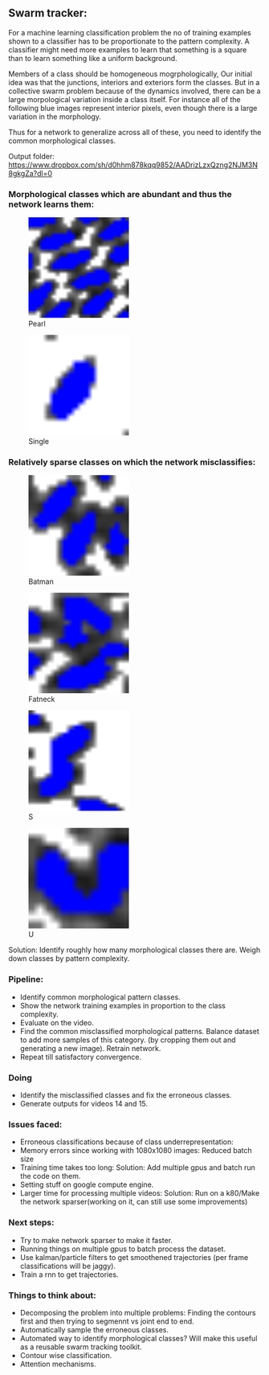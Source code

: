 ## Swarm tracker:

For a machine learning classification problem the no of training examples shown to a classifier has to be proportionate to the pattern complexity. A classifier might need more examples to learn that something is a square than to learn something like a uniform background.

Members of a class should be homogeneous mogrphologically, Our initial idea was that the junctions, interiors and exteriors form the classes. But in a collective swarm problem because of the dynamics involved, there can be a large morpological variation inside a class itself. For instance all of the following blue images represent interior pixels, even though there is a large variation in the morphology.

Thus for a network to generalize across all of these, you need to identify the common morphological classes.

Output folder: https://www.dropbox.com/sh/d0hhm878kqq9852/AADrizLzxQzng2NJM3N8gkgZa?dl=0

### Morphological classes which are abundant and thus the network learns them: 

<figure>
    <img src='morphological_classes/pearl.png?raw=true' width="200" height="200" alt='missing' />
    <figcaption>Pearl</figcaption>

</figure>

<figure>
    <img src='morphological_classes/single.png?raw=true' width="200" height="200" alt='missing' />
    <figcaption>Single</figcaption>

</figure>

### Relatively sparse classes on which the network misclassifies: 

<figure>
    <img src='morphological_classes/batman.png?raw=true' width="200" height="200" alt='missing' />
    <figcaption>Batman</figcaption>

</figure>

<figure>
    <img src='morphological_classes/fatneck.png?raw=true' width="200" height="200" alt='missing' />
    <figcaption>Fatneck</figcaption>

</figure>

<figure>
    <img src='morphological_classes/S.png?raw=true' width="200" height="200" alt='missing' />
    <figcaption>S</figcaption>

</figure>

<figure>
    <img src='morphological_classes/U.png?raw=true' width="200" height="200" alt='missing' />
    <figcaption>U</figcaption>

</figure>

Solution: Identify roughly how many morphological classes there are. Weigh down classes by pattern complexity.

### Pipeline:

* Identify common morphological pattern classes.
* Show the network training examples in proportion to the class complexity.
* Evaluate on the video.
* Find the common misclassified morphological patterns. Balance dataset to add more samples of this category. (by cropping them out and generating a new image). Retrain network.
* Repeat till satisfactory convergence.

### Doing
* Identify the misclassified classes and fix the erroneous classes.
* Generate outputs for videos 14 and 15.

### Issues faced:
* Erroneous classifications because of class underrepresentation:
* Memory errors since working with 1080x1080 images: Reduced batch size
* Training time takes too long: Solution: Add multiple gpus and batch run the code on them.
* Setting stuff on google compute engine.
* Larger time for processing multiple videos: Solution: Run on a k80/Make the network sparser(working on it, can still use some improvements)

### Next steps:
* Try to make network sparser to make it faster.
* Running things on multiple gpus to batch process the dataset.
* Use kalman/particle filters to get smoothened trajectories (per frame classifications will be jaggy).
* Train a rnn to get trajectories.

### Things to think about:
* Decomposing the problem into multiple problems: Finding the contours first and then trying to segmennt vs joint end to end.
* Automatically sample the erroneous classes.
* Automated way to identify morphological classes? Will make this useful as a reusable swarm tracking toolkit.
* Contour wise classification.
* Attention mechanisms.

